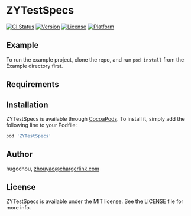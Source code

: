 # ZYTestSpecs

[![CI Status](https://img.shields.io/travis/hugochou/ZYTestSpecs.svg?style=flat)](https://travis-ci.org/hugochou/ZYTestSpecs)
[![Version](https://img.shields.io/cocoapods/v/ZYTestSpecs.svg?style=flat)](https://cocoapods.org/pods/ZYTestSpecs)
[![License](https://img.shields.io/cocoapods/l/ZYTestSpecs.svg?style=flat)](https://cocoapods.org/pods/ZYTestSpecs)
[![Platform](https://img.shields.io/cocoapods/p/ZYTestSpecs.svg?style=flat)](https://cocoapods.org/pods/ZYTestSpecs)

## Example

To run the example project, clone the repo, and run `pod install` from the Example directory first.

## Requirements

## Installation

ZYTestSpecs is available through [CocoaPods](https://cocoapods.org). To install
it, simply add the following line to your Podfile:

```ruby
pod 'ZYTestSpecs'
```

## Author

hugochou, zhouyao@chargerlink.com

## License

ZYTestSpecs is available under the MIT license. See the LICENSE file for more info.
